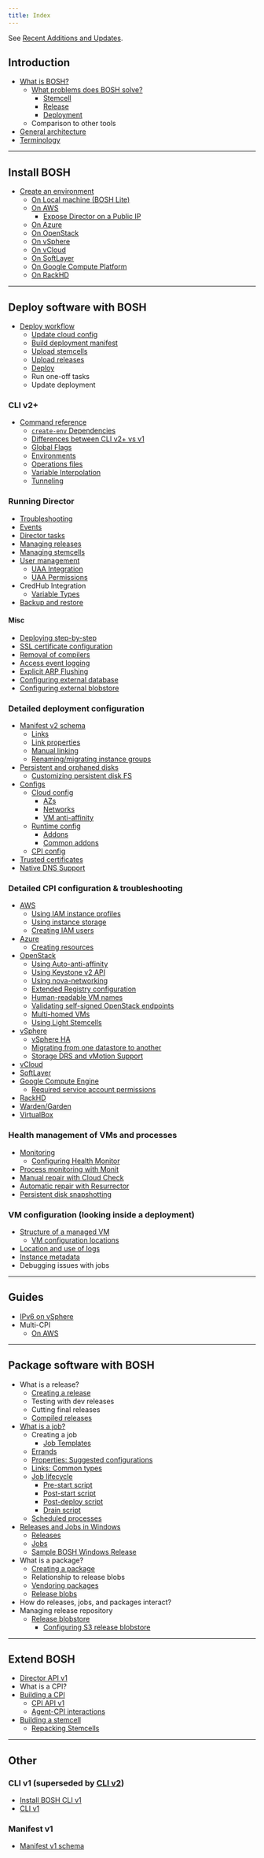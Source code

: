 ```yaml
---
title: Index
---
```


See [Recent Additions and Updates](recent.html).

## <a id="intro"></a> Introduction

* [What is BOSH?](about.html)
    * [What problems does BOSH solve?](problems.html)
        * [Stemcell](stemcell.html)
        * [Release](release.html)
        * [Deployment](deployment.html)
    * Comparison to other tools
* [General architecture](bosh-components.html)
* [Terminology](terminology.html)

---
## <a id="install"></a> Install BOSH

* [Create an environment](init.html)
    * [On Local machine (BOSH Lite)](bosh-lite.html)
    * [On AWS](init-aws.html)
      * [Expose Director on a Public IP](init-external-ip.html)
    * [On Azure](init-azure.html)
    * [On OpenStack](init-openstack.html)
    * [On vSphere](init-vsphere.html)
    * [On vCloud](init-vcloud.html)
    * [On SoftLayer](init-softlayer.html)
    * [On Google Compute Platform](init-google.html)
    * [On RackHD](rackhd-cpi.html)

---
## <a id="basic-deploy"></a> Deploy software with BOSH

* [Deploy workflow](basic-workflow.html)
    * [Update cloud config](update-cloud-config.html)
    * [Build deployment manifest](deployment-basics.html)
    * [Upload stemcells](uploading-stemcells.html)
    * [Upload releases](uploading-releases.html)
    * [Deploy](deploying.html)
    * Run one-off tasks
    * Update deployment

### <a id="cli-v2"></a> CLI v2+

* [Command reference](cli-v2.html)
    * [`create-env` Dependencies](cli-env-deps.html)
    * [Differences between CLI v2+ vs v1](cli-v2-diff.html)
    * [Global Flags](cli-global-flags.html)
    * [Environments](cli-envs.html)
    * [Operations files](cli-ops-files.html)
    * [Variable Interpolation](cli-int.html)
    * [Tunneling](cli-tunnel.html)

### <a id="director-config"></a> Running Director

* [Troubleshooting](tips.html)
* [Events](events.html)
* [Director tasks](director-tasks.html)
* [Managing releases](managing-releases.html)
* [Managing stemcells](managing-stemcells.html)
* [User management](director-users.html)
    * [UAA Integration](director-users-uaa.html)
    * [UAA Permissions](director-users-uaa-perms.html)
* CredHub Integration
    * [Variable Types](variable-types.html)
* [Backup and restore](director-backup.html)

#### Misc

* [Deploying step-by-step](deploying-step-by-step.html)
* [SSL certificate configuration](director-certs.html)
* [Removal of compilers](remove-dev-tools.html)
* [Access event logging](director-access-events.html)
* [Explicit ARP Flushing](flush-arp.html)
* [Configuring external database](director-configure-db.html)
* [Configuring external blobstore](director-configure-blobstore.html)

### <a id="deployment-config"></a> Detailed deployment configuration

* [Manifest v2 schema](manifest-v2.html)
    * [Links](links.html)
    * [Link properties](links-properties.html)
    * [Manual linking](links-manual.html)
    * [Renaming/migrating instance groups](migrated-from.html)
* [Persistent and orphaned disks](persistent-disks.html)
    * [Customizing persistent disk FS](persistent-disk-fs.html)
* [Configs](configs.html)
  * [Cloud config](cloud-config.html)
      * [AZs](azs.html)
      * [Networks](networks.html)
      * [VM anti-affinity](vm-anti-affinity.html)
  * [Runtime config](runtime-config.html)
      * [Addons](runtime-config.html#addons)
      * [Common addons](addons-common.html)
  * [CPI config](cpi-config.html)
* [Trusted certificates](trusted-certs.html)
* [Native DNS Support](dns.html)

### <a id="cpi-config"></a> Detailed CPI configuration & troubleshooting

* [AWS](aws-cpi.html)
    * [Using IAM instance profiles](aws-iam-instance-profiles.html)
    * [Using instance storage](aws-instance-storage.html)
    * [Creating IAM users](aws-iam-users.html)
* [Azure](azure-cpi.html)
    * [Creating resources](azure-resources.html)
* [OpenStack](openstack-cpi.html)
    * [Using Auto-anti-affinity](openstack-auto-anti-affinity.html)
    * [Using Keystone v2 API](openstack-keystonev2.html)
    * [Using nova-networking](openstack-nova-networking.html)
    * [Extended Registry configuration](openstack-registry.html)
    * [Human-readable VM names](openstack-human-readable-vm-names.html)
    * [Validating self-signed OpenStack endpoints](openstack-self-signed-endpoints.html)
    * [Multi-homed VMs](openstack-multiple-networks.html)
    * [Using Light Stemcells](openstack-light-stemcells.html)
* [vSphere](vsphere-cpi.html)
    * [vSphere HA](vsphere-ha.html)
    * [Migrating from one datastore to another](vsphere-migrate-datastores.html)
    * [Storage DRS and vMotion Support](vsphere-vmotion-support.html)
* [vCloud](vcloud-cpi.html)
* [SoftLayer](softlayer-cpi.html)
* [Google Compute Engine](google-cpi.html)
    * [Required service account permissions](google-required-permissions.html)
* [RackHD](rackhd-cpi.html)
* [Warden/Garden](warden-cpi.html)
* [VirtualBox](virtualbox-cpi.html)

### <a id="hm"></a> Health management of VMs and processes

* [Monitoring](monitoring.html)
    * [Configuring Health Monitor](hm-config.html)
* [Process monitoring with Monit](vm-monit.html)
* [Manual repair with Cloud Check](cck.html)
* [Automatic repair with Resurrector](resurrector.html)
* [Persistent disk snapshotting](snapshots.html)

### <a id="vm-config"></a> VM configuration (looking inside a deployment)

* [Structure of a managed VM](vm-struct.html)
    * [VM configuration locations](vm-config.html)
* [Location and use of logs](job-logs.html)
* [Instance metadata](instance-metadata.html)
* Debugging issues with jobs

---
## <a id="guides"></a> Guides

* [IPv6 on vSphere](guide-ipv6-on-vsphere.html)
* Multi-CPI
  * [On AWS](guide-multi-cpi-aws.html)

---
## <a id="release"></a> Package software with BOSH

* What is a release?
    * [Creating a release](create-release.html)
    * Testing with dev releases
    * Cutting final releases
    * [Compiled releases](compiled-releases.html)
* [What is a job?](jobs.html)
    * Creating a job
        * [Job Templates](job-templates.html)
    * [Errands](errands.html)
    * [Properties: Suggested configurations](props-common.html)
    * [Links: Common types](links-common-types.html)
    * [Job lifecycle](job-lifecycle.html)
        * [Pre-start script](pre-start.html)
        * [Post-start script](post-start.html)
        * [Post-deploy script](post-deploy.html)
        * [Drain script](drain.html)
    * [Scheduled processes](scheduled-procs.html)
* [Releases and Jobs in Windows](windows.html)
    * [Releases](windows.html#releases)
    * [Jobs](windows.html#jobs)
    * [Sample BOSH Windows Release](windows-sample-release.html)
* What is a package?
    * [Creating a package](packages.html)
    * Relationship to release blobs
    * [Vendoring packages](package-vendoring.html)
    * [Release blobs](release-blobs.html)
* How do releases, jobs, and packages interact?
* Managing release repository
    * [Release blobstore](release-blobstore.html)
        * [Configuring S3 release blobstore](s3-release-blobstore.html)

---
## <a id="extend"></a> Extend BOSH

* [Director API v1](director-api-v1.html)
* What is a CPI?
* [Building a CPI](build-cpi.html)
    * [CPI API v1](cpi-api-v1.html)
    * [Agent-CPI interactions](agent-cpi-interactions.html)
* [Building a stemcell](build-stemcell.html)
    * [Repacking Stemcells](repack-stemcell.html)

---
## <a id="other"></a> Other

### <a id="cli-v1"></a> CLI v1 (superseded by [CLI v2](#cli-v2))

* [Install BOSH CLI v1](bosh-cli.html)
* [CLI v1](sysadmin-commands.html)

### <a id="manifest-v1"></a> Manifest v1

* [Manifest v1 schema](deployment-manifest.html)
